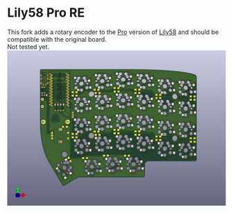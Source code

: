 # Lily58 Pro RE
This fork adds a rotary encoder to the [Pro](https://github.com/kata0510/Lily58/tree/master/Pro) version of [Lily58](https://github.com/kata0510/Lily58) and should be compatible with the original board.  
Not tested yet.
![Lily58-Pic](Lily58_Pro.jpg)

